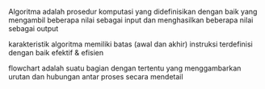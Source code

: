 Algoritma adalah prosedur komputasi yang didefinisikan dengan baik yang mengambil beberapa nilai sebagai  input dan menghasilkan beberapa nilai sebagai output

karakteristik algoritma 
memiliki batas (awal dan akhir)
instruksi terdefinisi dengan baik
efektif & efisien 

flowchart adalah suatu bagian dengan tertentu yang menggambarkan urutan dan hubungan antar proses secara mendetail